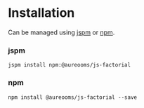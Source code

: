 # Installation

Can be managed using
[jspm](http://jspm.io)
or [npm](https://github.com/npm/npm).

### jspm
```terminal
jspm install npm:@aureooms/js-factorial
```

### npm
```terminal
npm install @aureooms/js-factorial --save
```
